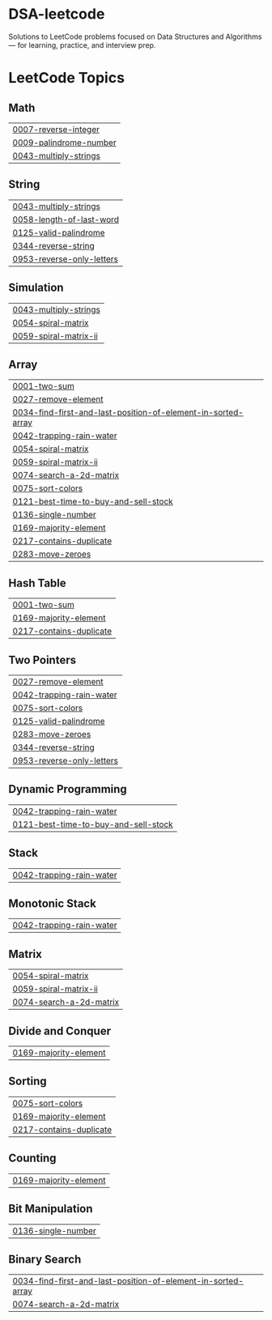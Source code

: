 # DSA-leetcode
Solutions to LeetCode problems focused on Data Structures and Algorithms — for learning, practice, and interview prep.

<!---LeetCode Topics Start-->
# LeetCode Topics
## Math
|  |
| ------- |
| [0007-reverse-integer](https://github.com/siddhisonawane/DSA-leetcode/tree/master/0007-reverse-integer) |
| [0009-palindrome-number](https://github.com/siddhisonawane/DSA-leetcode/tree/master/0009-palindrome-number) |
| [0043-multiply-strings](https://github.com/siddhisonawane/DSA-leetcode/tree/master/0043-multiply-strings) |
## String
|  |
| ------- |
| [0043-multiply-strings](https://github.com/siddhisonawane/DSA-leetcode/tree/master/0043-multiply-strings) |
| [0058-length-of-last-word](https://github.com/siddhisonawane/DSA-leetcode/tree/master/0058-length-of-last-word) |
| [0125-valid-palindrome](https://github.com/siddhisonawane/DSA-leetcode/tree/master/0125-valid-palindrome) |
| [0344-reverse-string](https://github.com/siddhisonawane/DSA-leetcode/tree/master/0344-reverse-string) |
| [0953-reverse-only-letters](https://github.com/siddhisonawane/DSA-leetcode/tree/master/0953-reverse-only-letters) |
## Simulation
|  |
| ------- |
| [0043-multiply-strings](https://github.com/siddhisonawane/DSA-leetcode/tree/master/0043-multiply-strings) |
| [0054-spiral-matrix](https://github.com/siddhisonawane/DSA-leetcode/tree/master/0054-spiral-matrix) |
| [0059-spiral-matrix-ii](https://github.com/siddhisonawane/DSA-leetcode/tree/master/0059-spiral-matrix-ii) |
## Array
|  |
| ------- |
| [0001-two-sum](https://github.com/siddhisonawane/DSA-leetcode/tree/master/0001-two-sum) |
| [0027-remove-element](https://github.com/siddhisonawane/DSA-leetcode/tree/master/0027-remove-element) |
| [0034-find-first-and-last-position-of-element-in-sorted-array](https://github.com/siddhisonawane/DSA-leetcode/tree/master/0034-find-first-and-last-position-of-element-in-sorted-array) |
| [0042-trapping-rain-water](https://github.com/siddhisonawane/DSA-leetcode/tree/master/0042-trapping-rain-water) |
| [0054-spiral-matrix](https://github.com/siddhisonawane/DSA-leetcode/tree/master/0054-spiral-matrix) |
| [0059-spiral-matrix-ii](https://github.com/siddhisonawane/DSA-leetcode/tree/master/0059-spiral-matrix-ii) |
| [0074-search-a-2d-matrix](https://github.com/siddhisonawane/DSA-leetcode/tree/master/0074-search-a-2d-matrix) |
| [0075-sort-colors](https://github.com/siddhisonawane/DSA-leetcode/tree/master/0075-sort-colors) |
| [0121-best-time-to-buy-and-sell-stock](https://github.com/siddhisonawane/DSA-leetcode/tree/master/0121-best-time-to-buy-and-sell-stock) |
| [0136-single-number](https://github.com/siddhisonawane/DSA-leetcode/tree/master/0136-single-number) |
| [0169-majority-element](https://github.com/siddhisonawane/DSA-leetcode/tree/master/0169-majority-element) |
| [0217-contains-duplicate](https://github.com/siddhisonawane/DSA-leetcode/tree/master/0217-contains-duplicate) |
| [0283-move-zeroes](https://github.com/siddhisonawane/DSA-leetcode/tree/master/0283-move-zeroes) |
## Hash Table
|  |
| ------- |
| [0001-two-sum](https://github.com/siddhisonawane/DSA-leetcode/tree/master/0001-two-sum) |
| [0169-majority-element](https://github.com/siddhisonawane/DSA-leetcode/tree/master/0169-majority-element) |
| [0217-contains-duplicate](https://github.com/siddhisonawane/DSA-leetcode/tree/master/0217-contains-duplicate) |
## Two Pointers
|  |
| ------- |
| [0027-remove-element](https://github.com/siddhisonawane/DSA-leetcode/tree/master/0027-remove-element) |
| [0042-trapping-rain-water](https://github.com/siddhisonawane/DSA-leetcode/tree/master/0042-trapping-rain-water) |
| [0075-sort-colors](https://github.com/siddhisonawane/DSA-leetcode/tree/master/0075-sort-colors) |
| [0125-valid-palindrome](https://github.com/siddhisonawane/DSA-leetcode/tree/master/0125-valid-palindrome) |
| [0283-move-zeroes](https://github.com/siddhisonawane/DSA-leetcode/tree/master/0283-move-zeroes) |
| [0344-reverse-string](https://github.com/siddhisonawane/DSA-leetcode/tree/master/0344-reverse-string) |
| [0953-reverse-only-letters](https://github.com/siddhisonawane/DSA-leetcode/tree/master/0953-reverse-only-letters) |
## Dynamic Programming
|  |
| ------- |
| [0042-trapping-rain-water](https://github.com/siddhisonawane/DSA-leetcode/tree/master/0042-trapping-rain-water) |
| [0121-best-time-to-buy-and-sell-stock](https://github.com/siddhisonawane/DSA-leetcode/tree/master/0121-best-time-to-buy-and-sell-stock) |
## Stack
|  |
| ------- |
| [0042-trapping-rain-water](https://github.com/siddhisonawane/DSA-leetcode/tree/master/0042-trapping-rain-water) |
## Monotonic Stack
|  |
| ------- |
| [0042-trapping-rain-water](https://github.com/siddhisonawane/DSA-leetcode/tree/master/0042-trapping-rain-water) |
## Matrix
|  |
| ------- |
| [0054-spiral-matrix](https://github.com/siddhisonawane/DSA-leetcode/tree/master/0054-spiral-matrix) |
| [0059-spiral-matrix-ii](https://github.com/siddhisonawane/DSA-leetcode/tree/master/0059-spiral-matrix-ii) |
| [0074-search-a-2d-matrix](https://github.com/siddhisonawane/DSA-leetcode/tree/master/0074-search-a-2d-matrix) |
## Divide and Conquer
|  |
| ------- |
| [0169-majority-element](https://github.com/siddhisonawane/DSA-leetcode/tree/master/0169-majority-element) |
## Sorting
|  |
| ------- |
| [0075-sort-colors](https://github.com/siddhisonawane/DSA-leetcode/tree/master/0075-sort-colors) |
| [0169-majority-element](https://github.com/siddhisonawane/DSA-leetcode/tree/master/0169-majority-element) |
| [0217-contains-duplicate](https://github.com/siddhisonawane/DSA-leetcode/tree/master/0217-contains-duplicate) |
## Counting
|  |
| ------- |
| [0169-majority-element](https://github.com/siddhisonawane/DSA-leetcode/tree/master/0169-majority-element) |
## Bit Manipulation
|  |
| ------- |
| [0136-single-number](https://github.com/siddhisonawane/DSA-leetcode/tree/master/0136-single-number) |
## Binary Search
|  |
| ------- |
| [0034-find-first-and-last-position-of-element-in-sorted-array](https://github.com/siddhisonawane/DSA-leetcode/tree/master/0034-find-first-and-last-position-of-element-in-sorted-array) |
| [0074-search-a-2d-matrix](https://github.com/siddhisonawane/DSA-leetcode/tree/master/0074-search-a-2d-matrix) |
<!---LeetCode Topics End-->